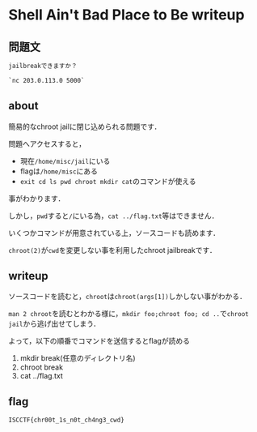 # Shell Ain't Bad Place to Be writeup

## 問題文

```txt
jailbreakできますか？

`nc 203.0.113.0 5000`
```

## about

簡易的なchroot jailに閉じ込められる問題です．

問題へアクセスすると，

- 現在`/home/misc/jail`にいる
- flagは`/home/misc`にある
- `exit cd ls pwd chroot mkdir cat`のコマンドが使える

事がわかります．

しかし，`pwd`すると`/`にいる為，`cat ../flag.txt`等はできません．

いくつかコマンドが用意されている上，ソースコードも読めます．

`chroot(2)`が`cwd`を変更しない事を利用したchroot jailbreakです．

## writeup

ソースコードを読むと，`chroot`は`chroot(args[1])`しかしない事がわかる．

`man 2 chroot`を読むとわかる様に，`mkdir foo;chroot foo; cd ..`で`chroot jail`から逃げ出せてしまう．

よって，以下の順番でコマンドを送信するとflagが読める

 1. mkdir break(任意のディレクトリ名)
 2. chroot break
 3. cat ../flag.txt

## flag

`ISCCTF{chr00t_1s_n0t_ch4ng3_cwd}`
